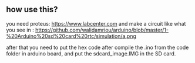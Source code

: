 ## how use this?
you need proteus: https://www.labcenter.com
and make a circuit like what you see in : 
https://github.com/walidamriou/arduino/blob/master/1-%20Arduino%20sd%20card%20rtc/simulation/a.png

after that you need to put the hex code after compile the .ino from the code folder in arduino board, and put the sdcard_image.IMG in the SD card. 



